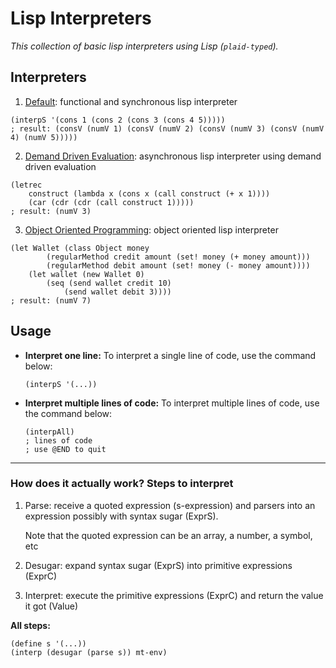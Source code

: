 # Lisp Interpreters
*This collection of basic lisp interpreters using Lisp (```plaid-typed```).*

## Interpreters
1. [Default](default/): functional and synchronous lisp interpreter
```
(interpS '(cons 1 (cons 2 (cons 3 (cons 4 5)))))
; result: (consV (numV 1) (consV (numV 2) (consV (numV 3) (consV (numV 4) (numV 5)))))
```


2. [Demand Driven Evaluation](ondemand/): asynchronous lisp interpreter using demand driven evaluation
```
(letrec
    construct (lambda x (cons x (call construct (+ x 1))))
    (car (cdr (cdr (call construct 1)))))
; result: (numV 3)
```

3. [Object Oriented Programming](oop/): object oriented lisp interpreter
```
(let Wallet (class Object money
        (regularMethod credit amount (set! money (+ money amount)))
        (regularMethod debit amount (set! money (- money amount))))
    (let wallet (new Wallet 0)
        (seq (send wallet credit 10)
            (send wallet debit 3))))
; result: (numV 7)
```

## Usage
- **Interpret one line:** To interpret a single line of code, use the command below:
    ```
    (interpS '(...))
    ```

- **Interpret multiple lines of code:** To interpret multiple lines of code, use the command below:
    ```
    (interpAll)
    ; lines of code
    ; use @END to quit
    ```

---

### How does it actually work? Steps to interpret
1. Parse: receive a quoted expression (s-expression) and parsers into an expression possibly with syntax sugar (ExprS).

    Note that the quoted expression can be an array, a number, a symbol, etc

2. Desugar: expand syntax sugar (ExprS) into primitive expressions (ExprC)

3. Interpret: execute the primitive expressions (ExprC) and return the value it got (Value)

**All steps:** 
```rkt
(define s '(...))
(interp (desugar (parse s)) mt-env)
```
